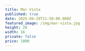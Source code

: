 ```yaml
---
title: Mar Vista
published: true
date: 2025-04-29T11:58:00.000Z
featured_image: /img/mar-vista.jpg
height: 20
width: 16
private: false
price: 1000
---
```

